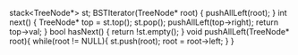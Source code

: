 stack<TreeNode*> st;
BSTIterator(TreeNode* root) {
pushAllLeft(root);
}
int next() {
TreeNode* top = st.top();
st.pop();
pushAllLeft(top->right);
return top->val;
}
bool hasNext() {
return !st.empty();
}
void pushAllLeft(TreeNode* root){
while(root != NULL){
st.push(root);
root = root->left;
}
}